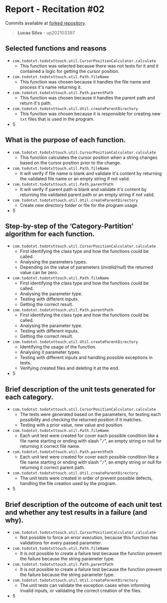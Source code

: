 # Report - Recitation #02

Commits available at [forked repository](https://github.com/lucasluizss/jdotxt).

> **Lucas Silva** - up202103397

## Selected functions and reasons

- `com.todotxt.todotxttouch.util.CursorPositionCalculator.calculate​`
  - This function was selected because there was not tests for it and it contained a logic for getting the cursor position.
- `com.todotxt.todotxttouch.util.Path.fileName`
  - This function was chosen because it handles the file name and process it's name returning it.
- `com.todotxt.todotxttouch.util.Path.parentPath`
  - This function was chosen because it handles the parent path and return it's path.
- `com.todotxt.todotxttouch.util.Util.createParentDirectory`
  - This function was chosen because it is responsible for creating new `txt` files that is used in the program.
- 5

## What is the purpose of each function.

- `com.todotxt.todotxttouch.util.CursorPositionCalculator.calculate​`
  - This function calculates the cursor position when a string changes based on the cursor position prior to the change.
- `com.todotxt.todotxttouch.util.Path.fileName`
  - It will verify if file name is blank and validate it's content by returning the validated file name or an empty string if not valid.
- `com.todotxt.todotxttouch.util.Path.parentPath`
  - It will verify if parent path is blank and validate it's content by returning the validated parent path or an empty string if not valid.
- `com.todotxt.todotxttouch.util.Util.createParentDirectory`
  - Create new directory folder or file for the program usage.
- 5

## Step-by-step of the ‘Category-Partition’ algorithm for each function.

- `com.todotxt.todotxttouch.util.CursorPositionCalculator.calculate​`
  - First identifying the class type and how the functions could be called.
  - Analysing the parameters types.
  - Depending on the value of parameters (_invalid/null_) the returned value can be zero.
- `com.todotxt.todotxttouch.util.Path.fileName`
  - First identifying the class type and how the functions could be called.
  - Analysing the parameter type.
  - Testing with different inputs.
  - Getting the correct result.
- `com.todotxt.todotxttouch.util.Path.parentPath`
  - First identifying the class type and how the functions could be called.
  - Analysing the parameter type.
  - Testing with different inputs.
  - Getting the correct result.
- `com.todotxt.todotxttouch.util.Util.createParentDirectory`
  - Identifying the usage of the function.
  - Analysing it parameter types.
  - Testing with different inputs and handling possible exceptions in tests.
  - Verifying created files and deleting it at the end.
- 5

## Brief description of the unit tests generated for each category.

- `com.todotxt.todotxttouch.util.CursorPositionCalculator.calculate​`
  - The tests were generated based on the parameters, for testing each possibility and checking the returned position if it matches.
  - Testing with a prior value, new value and position.
- `com.todotxt.todotxttouch.util.Path.fileName`
  - Each unit test were created for cover each possible condition like a file name starting or ending with slash "`/`", an empty string or null for returning it correct file name.
- `com.todotxt.todotxttouch.util.Path.parentPath`
  - Each unit test were created for cover each possible condition like a file name starting or ending with slash "`/`", an empty string or null for returning it correct parent path.
- `com.todotxt.todotxttouch.util.Util.createParentDirectory`
  - The unit tests were created in order of prevent possible defects, handling the file creation used by the program.
- 5

## Brief description of the outcome of each unit test and whether any test results in a failure (and why).

- `com.todotxt.todotxttouch.util.CursorPositionCalculator.calculate​`
  - Not possible to force an error execution, because this function has validations for every passed parameter.
- `com.todotxt.todotxttouch.util.Path.fileName`
  - It is not possible to create a failure test because the function prevent the failure because the string parameter type.
- `com.todotxt.todotxttouch.util.Path.parentPath`
  - It is not possible to create a failure test because the function prevent the failure because the string parameter type.
- `com.todotxt.todotxttouch.util.Util.createParentDirectory`
  - The unit tests can validate the exception cases when informing invalid inputs, or validating the correct creation of the files.
- 5
